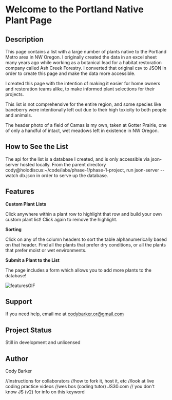 # Welcome to the Portland Native Plant Page


## Description

This page contains a list with a large number of plants native to the Portland Metro area in NW Oregon. I originally created the data in an excel sheet many years ago while working as a botanical lead for a habitat restoration company called Ash Creek Forestry. I converted that original csv to JSON in order to create this page and make the data more accessible.

I created this page with the intention of making it easier for home owners and restoration teams alike, to make informed plant selections for their projects.

This list is not comprehensive for the entire region, and some species like baneberry were intentionally left out due to their high toxicity to both people and animals.

The header photo of a field of Camas is my own, taken at Gotter Prairie, one of only a handful of intact, wet meadows left in existence in NW Oregon.


## How to See the List

The api for the list is a database I created, and is only accessible via json-server hosted locally.
From the parent directory cody@holodiscus:~/code/labs/phase-1/phase-1-project, run json-server --watch db.json in order to serve up the database.


## Features

**Custom Plant Lists**

Click anywhere within a plant row to highlight that row and build your own custom plant list! Click again to remove the highlight.

**Sorting**

Click on any of the column headers to sort the table alphanumerically based on that header. Find all the plants that prefer dry conditions, or all the plants that prefer moist or wet environments.

**Submit a Plant to the List**

The page includes a form which allows you to add more plants to the database!

<img src="photos/Phase-1-Project-README-GIF.gif" alt="featuresGIF">

## Support

If you need help, email me at codybarker.or@gmail.com


## Project Status

Still in development and unlicensed


## Author

Cody Barker



//instructions for collaborators
//how to fork it, host it, etc
//look at live coding practice videos
//wes bos (coding tutor) JS30.com
// you don't know JS (v2) for info on this keyword